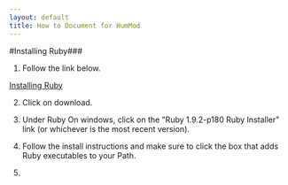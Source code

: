 ```yaml
---
layout: default
title: How to Document for HumMod
---
```


#Installing Ruby###

1. Follow the link below.

[Installing Ruby](http://www.ruby-lang.org/en/)

2. Click on download.

3. Under  Ruby On windows, click on the "Ruby 1.9.2-p180 Ruby Installer" link (or whichever is the most recent version).

4. Follow the install instructions and make sure to click the box that adds Ruby executables to your Path.

5. 